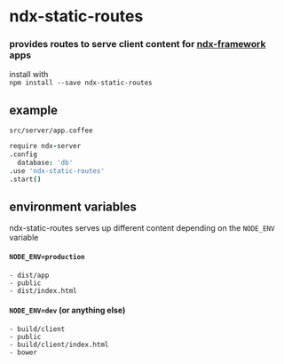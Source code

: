 # ndx-static-routes 
### provides routes to serve client content for [ndx-framework](https://github.com/ndxbxrme/ndx-framework) apps
install with  
`npm install --save ndx-static-routes`  
## example
`src/server/app.coffee`  
```coffeescript
require ndx-server
.config
  database: 'db'
.use 'ndx-static-routes'
.start()
```
## environment variables
ndx-static-routes serves up different content depending on the `NODE_ENV` variable  
#### `NODE_ENV=production`
    - dist/app
    - public
    - dist/index.html
#### `NODE_ENV=dev` (or anything else)
    - build/client
    - public
    - build/client/index.html
    - bower
    